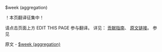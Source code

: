  $week (aggregation)

 ！本页翻译征集中！

请点击页面上方 EDIT THIS PAGE 参与翻译。
详见：
[贡献指南]( https://github.com/JinMuInfo/MongoDB-Manual-zh/blob/master/CONTRIBUTING.md )、
[原文链接](  https://docs.mongodb.com/manual/reference/operator/aggregation/week/  )。
 参见

原文 - [$week (aggregation)]( https://docs.mongodb.com/manual/reference/operator/aggregation/week/ )

